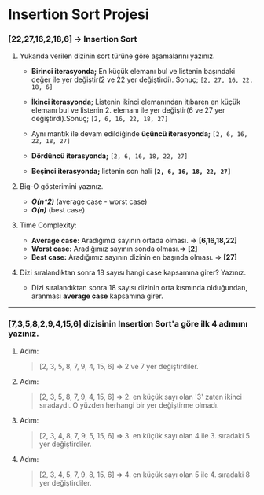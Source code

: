 # Insertion Sort Projesi 

### [22,27,16,2,18,6] -> Insertion Sort
1.  Yukarıda verilen dizinin sort türüne göre aşamalarını yazınız.
    - **Birinci iterasyonda;**
    En küçük elemanı bul ve listenin başındaki değer ile yer değiştir(2 ve 22 yer değiştirdi). Sonuç; `[2, 27, 16, 22, 18, 6] `

    - **İkinci iterasyonda;**
    Listenin ikinci elemanından itıbaren en küçük elemanı bul ve listenin 2. elemanı ile yer değiştir(6 ve 27 yer değiştirdi).Sonuç; `
    [2, 6, 16, 22, 18, 27] 
    `
    - Aynı mantık ile devam edildiğinde **üçüncü iterasyonda;** `[2, 6, 16, 22, 18, 27]`
    - **Dördüncü iterasyonda;** `[2, 6, 16, 18, 22, 27]`
    - **Beşinci iterasyonda;** listenin son hali **`[2, 6, 16, 18, 22, 27]`**
2. Big-O gösterimini yazınız.
    - ***O(n^2)*** (average case - worst case)
    - ***O(n)*** (best case)
3. Time Complexity:
    - **Average case:** Aradığımız sayının ortada olması. => **[6,16,18,22]**
    - **Worst case:** Aradığımız sayının sonda olması.=> **[2]**
    - **Best case:** Aradığımız sayının dizinin en başında olması. => **[27]**

4. Dizi sıralandıktan sonra 18 sayısı hangi case kapsamına girer? Yazınız.
    - Dizi sıralandıktan sonra 18 sayısı dizinin orta kısmında olduğundan, aranması **average case** kapsamına girer.

---

### [7,3,5,8,2,9,4,15,6] dizisinin Insertion Sort'a göre ilk 4 adımını yazınız.
1. Adım:
    >[2, 3, 5, 8, 7, 9, 4, 15, 6] => 2 ve 7 yer değiştirdiler.`
2. Adım:
    >[2, 3, 5, 8, 7, 9, 4, 15, 6] => 2. en küçük sayı olan '3' zaten ikinci sıradaydı. O yüzden herhangi bir yer değiştirme olmadı.
3. Adım:
    >[2, 3, 4, 8, 7, 9, 5, 15, 6] => 3. en küçük sayı olan 4 ile 3. sıradaki 5 yer değiştirdiler.
4. Adım:
    >[2, 3, 4, 5, 7, 9, 8, 15, 6] => 4. en küçük sayı olan 5 ile 4. sıradaki 8 yer değiştirdiler.

